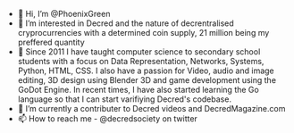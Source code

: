- 👋 Hi, I’m @PhoenixGreen
- 👀 I’m interested in Decred and the nature of decrentralised cryprocurrencies with a determined coin supply, 21 million being my preffered quantity
- 🌱 Since 2011 I have taught computer science to secondary school students with a focus on Data Representation, Networks, Systems, Python, HTML, CSS. I also have a passion for Video, audio and image editing, 3D design using Blender 3D and game development using the GoDot Engine. In recent times, I have also started learning the Go language so that I can start varifiying Decred's codebase. 
- 💞️ I’m currently a contributer to Decred videos and DecredMagazine.com
- 📫 How to reach me - @decredsociety on twitter

<!---
PhoenixGreen/PhoenixGreen is a ✨ special ✨ repository because its `README.md` (this file) appears on your GitHub profile.
You can click the Preview link to take a look at your changes.
--->
